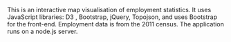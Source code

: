 This is an interactive map visualisation of employment statistics. It uses JavaScript libraries: D3 , Bootstrap, jQuery, Topojson, and uses Bootstrap for the front-end. Employment data is from the 2011 census. The application runs on a node.js server.